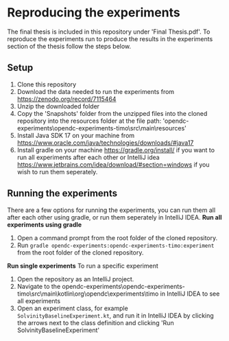 
# Reproducing the experiments
The final thesis is included in this repository under 'Final Thesis.pdf'.
To reproduce the experiments run to produce the results in the experiments section of the thesis follow the steps below.

## Setup
1. Clone this repository
2. Download the data needed to run the experiments from https://zenodo.org/record/7115464
3. Unzip the downloaded folder
4. Copy the 'Snapshots' folder from the unzipped files into the cloned repository into the resources folder at the file path: 'opendc-experiments\opendc-experiments-timo\src\main\resources\'
5. Install Java SDK 17 on your machine from https://www.oracle.com/java/technologies/downloads/#java17
6. Install gradle on your machine https://gradle.org/install/ if you want to run all experiments after each other or IntelliJ idea https://www.jetbrains.com/idea/download/#section=windows if you wish to run them seperately.

## Running the experiments
There are a few options for running the experiments, you can run them all after each other using gradle, or run them seperately in IntelliJ IDEA.
**Run all experiments using gradle**
1.  Open a command prompt from the root folder of the cloned repository.
2.  Run `gradle opendc-experiments:opendc-experiments-timo:experiment` from the root folder of the cloned repository.

**Run single experiments**
To run a specific experiment
1. Open the repository as an IntelliJ project.
2. Navigate to the opendc-experiments\opendc-experiments-timo\src\main\kotlin\org\opendc\experiments\timo in IntelliJ IDEA to see all experiments
3. Open an experiment class, for example `SolvinityBaselineExperiment.kt`, and run it in IntelliJ IDEA by clicking the arrows next to the class definition and clicking 'Run SolvinityBaselineExperiment'
